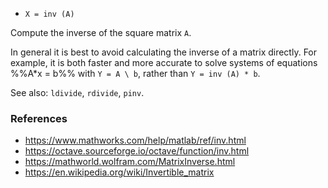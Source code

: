 - `X = inv (A)`

Compute the inverse of the square matrix `A`.

In general it is best to avoid calculating the inverse of a matrix directly.
For example, it is both faster and more accurate to solve systems of equations
%%A*x = b%% with `Y = A \ b`, rather than `Y = inv (A) * b`.

See also: `ldivide`, `rdivide`, `pinv`.

### References

- https://www.mathworks.com/help/matlab/ref/inv.html
- https://octave.sourceforge.io/octave/function/inv.html
- https://mathworld.wolfram.com/MatrixInverse.html
- https://en.wikipedia.org/wiki/Invertible_matrix
